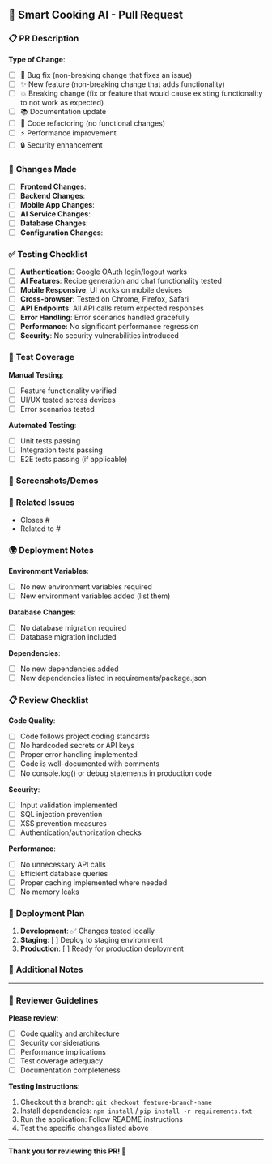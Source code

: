 ## 🚀 **Smart Cooking AI - Pull Request**

### 📋 **PR Description**

<!-- Describe what this PR accomplishes -->

**Type of Change**:
- [ ] 🐛 Bug fix (non-breaking change that fixes an issue)
- [ ] ✨ New feature (non-breaking change that adds functionality)
- [ ] 💥 Breaking change (fix or feature that would cause existing functionality to not work as expected)
- [ ] 📚 Documentation update
- [ ] 🔧 Code refactoring (no functional changes)
- [ ] ⚡ Performance improvement
- [ ] 🔒 Security enhancement

### 🎯 **Changes Made**

<!-- List specific changes made in this PR -->

- [ ] **Frontend Changes**: 
- [ ] **Backend Changes**: 
- [ ] **Mobile App Changes**: 
- [ ] **AI Service Changes**: 
- [ ] **Database Changes**: 
- [ ] **Configuration Changes**: 

### ✅ **Testing Checklist**

- [ ] **Authentication**: Google OAuth login/logout works
- [ ] **AI Features**: Recipe generation and chat functionality tested
- [ ] **Mobile Responsive**: UI works on mobile devices
- [ ] **Cross-browser**: Tested on Chrome, Firefox, Safari
- [ ] **API Endpoints**: All API calls return expected responses
- [ ] **Error Handling**: Error scenarios handled gracefully
- [ ] **Performance**: No significant performance regression
- [ ] **Security**: No security vulnerabilities introduced

### 🧪 **Test Coverage**

<!-- Describe how you tested your changes -->

**Manual Testing**:
- [ ] Feature functionality verified
- [ ] UI/UX tested across devices
- [ ] Error scenarios tested

**Automated Testing**:
- [ ] Unit tests passing
- [ ] Integration tests passing
- [ ] E2E tests passing (if applicable)

### 📸 **Screenshots/Demos**

<!-- Add screenshots or demo videos if applicable -->

### 🔗 **Related Issues**

<!-- Link to related issues -->
- Closes #
- Related to #

### 🌍 **Deployment Notes**

<!-- Any special deployment considerations -->

**Environment Variables**:
- [ ] No new environment variables required
- [ ] New environment variables added (list them)

**Database Changes**:
- [ ] No database migration required
- [ ] Database migration included

**Dependencies**:
- [ ] No new dependencies added
- [ ] New dependencies listed in requirements/package.json

### 📋 **Review Checklist**

**Code Quality**:
- [ ] Code follows project coding standards
- [ ] No hardcoded secrets or API keys
- [ ] Proper error handling implemented
- [ ] Code is well-documented with comments
- [ ] No console.log() or debug statements in production code

**Security**:
- [ ] Input validation implemented
- [ ] SQL injection prevention
- [ ] XSS prevention measures
- [ ] Authentication/authorization checks

**Performance**:
- [ ] No unnecessary API calls
- [ ] Efficient database queries
- [ ] Proper caching implemented where needed
- [ ] No memory leaks

### 🚀 **Deployment Plan**

1. **Development**: ✅ Changes tested locally
2. **Staging**: [ ] Deploy to staging environment
3. **Production**: [ ] Ready for production deployment

### 📝 **Additional Notes**

<!-- Any additional information for reviewers -->

---

### 👥 **Reviewer Guidelines**

**Please review**:
- [ ] Code quality and architecture
- [ ] Security considerations
- [ ] Performance implications
- [ ] Test coverage adequacy
- [ ] Documentation completeness

**Testing Instructions**:
1. Checkout this branch: `git checkout feature-branch-name`
2. Install dependencies: `npm install` / `pip install -r requirements.txt`
3. Run the application: Follow README instructions
4. Test the specific changes listed above

---

**Thank you for reviewing this PR! 🙏**
